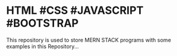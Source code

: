 # HTML #CSS #JAVASCRIPT #BOOTSTRAP
This repository is used to store MERN STACK programs with some examples in this Repository...
